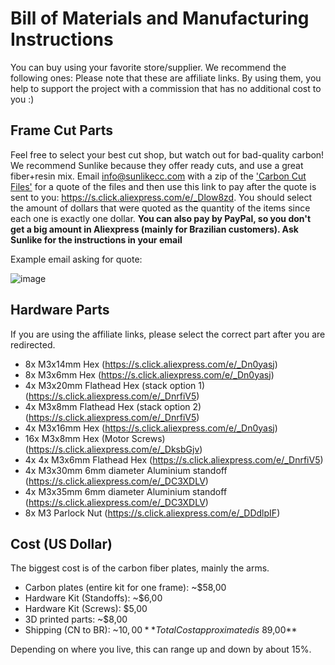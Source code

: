 # Bill of Materials and Manufacturing Instructions
You can buy using your favorite store/supplier. We recommend the following ones:
Please note that these are affiliate links. By using them, you help to support the project with a commission that has no additional cost to you :)

## Frame Cut Parts
Feel free to select your best cut shop, but watch out for bad-quality carbon! We recommend Sunlike because they offer ready cuts, and use a great fiber+resin mix. Email info@sunlikecc.com with a zip of the ['Carbon Cut Files'][1] for a quote of the files and then use this link to pay after the quote is sent to you: https://s.click.aliexpress.com/e/_Dlow8zd. You should select the amount of dollars that were quoted as the quantity of the items since each one is exactly one dollar. **You can also pay by PayPal, so you don't get a big amount in Aliexpress (mainly for Brazilian customers). Ask Sunlike for the instructions in your email**

Example email asking for quote:

![image](https://github.com/tropicalfpv/the-tropicalist/assets/11741656/f1e6cbb4-d699-4ad6-8493-9b3bdcf59fe7)


## Hardware Parts
If you are using the affiliate links, please select the correct part after you are redirected.

- 8x M3x14mm Hex (https://s.click.aliexpress.com/e/_Dn0yasj)
- 8x M3x6mm Hex (https://s.click.aliexpress.com/e/_Dn0yasj)
- 4x M3x20mm Flathead Hex (stack option 1) (https://s.click.aliexpress.com/e/_DnrfiV5) 
- 4x M3x8mm Flathead Hex (stack option 2) (https://s.click.aliexpress.com/e/_DnrfiV5)
- 4x M3x16mm Hex (https://s.click.aliexpress.com/e/_Dn0yasj)
- 16x M3x8mm Hex (Motor Screws) (https://s.click.aliexpress.com/e/_DksbGjv)
- 4x 4x M3x6mm Flathead Hex (https://s.click.aliexpress.com/e/_DnrfiV5)
- 4x M3x30mm 6mm diameter Aluminium standoff (https://s.click.aliexpress.com/e/_DC3XDLV)
- 4x M3x35mm 6mm diameter Aluminium standoff (https://s.click.aliexpress.com/e/_DC3XDLV)
- 8x M3 Parlock Nut (https://s.click.aliexpress.com/e/_DDdlpIF)


## Cost (US Dollar)
The biggest cost is of the carbon fiber plates, mainly the arms.
- Carbon plates (entire kit for one frame): ~$58,00
- Hardware Kit (Standoffs): ~$6,00
- Hardware Kit (Screws): $5,00
- 3D printed parts: ~$8,00
- Shipping (CN to BR): ~$10,00
**Total Cost approximated is ~$89,00**

Depending on where you live, this can range up and down by about 15%.

[1]: https://github.com/tropicalfpv/the-tropicalist/blob/main/Project/Carbon%20Cut%20Files/Carbon%20Cut%20Files.zip

